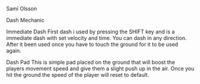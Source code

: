 Sami Olsson 

Dash Mechanic 

Immediate Dash
First dash i used by pressing the SHIFT key and is a immediate dash with set velocity and time. You can dash in any direction. After it been used once you have to touch
the ground  for it to be used again. 

Dash Pad
This is simple pad placed on the ground that will boost the players movement speed and give them a slight push up in the air. 
Once you hit the ground the speed of the player will reset to default.




